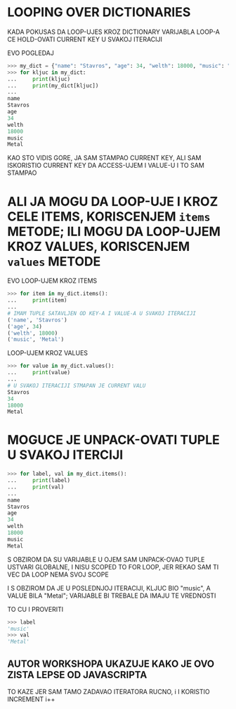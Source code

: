 # LOOPING OVER DICTIONARIES

KADA POKUSAS DA LOOP-UJES KROZ DICTIONARY VARIJABLA LOOP-A CE HOLD-OVATI CURRENT KEY U SVAKOJ ITERACIJI

EVO POGLEDAJ

```py
>>> my_dict = {"name": "Stavros", "age": 34, "welth": 18000, "music": "Metal"}
>>> for kljuc in my_dict:
...     print(kljuc)
...     print(my_dict[kljuc])
... 
name
Stavros
age
34
welth
18000
music
Metal
```

KAO STO VIDIS GORE, JA SAM STAMPAO CURRENT KEY, ALI SAM ISKORISTIO CURRENT KEY DA ACCESS-UJEM I VALUE-U I TO SAM STAMPAO

# ALI JA MOGU DA LOOP-UJE I KROZ CELE ITEMS, KORISCENJEM `items` METODE; ILI MOGU DA LOOP-UJEM KROZ VALUES, KORISCENJEM `values` METODE

EVO LOOP-UJEM KROZ ITEMS

```py
>>> for item in my_dict.items():
...     print(item)
...
# IMAM TUPLE SATAVLJEN OD KEY-A I VALUE-A U SVAKOJ ITERACIJI 
('name', 'Stavros')
('age', 34)
('welth', 18000)
('music', 'Metal')
```

LOOP-UJEM KROZ VALUES

```py
>>> for value in my_dict.values():
...     print(value)
...
# U SVAKOJ ITERACIJI STMAPAN JE CURRENT VALU
Stavros
34
18000
Metal
```

# MOGUCE JE UNPACK-OVATI TUPLE U SVAKOJ ITERCIJI

```py
>>> for label, val in my_dict.items():
...     print(label)
...     print(val)
... 
name
Stavros
age
34
welth
18000
music
Metal
```

S OBZIROM DA SU VARIJABLE U OJEM SAM UNPACK-OVAO TUPLE USTVARI GLOBALNE, I NISU SCOPED TO FOR LOOP, JER REKAO SAM TI VEC DA LOOP NEMA SVOJ SCOPE

I S OBZIROM DA JE U POSLEDNJOJ ITERACIJI, KLJUC BIO "music", A VALUE BILA "Metal"; VARIJABLE BI TREBALE DA IMAJU TE VREDNOSTI

TO CU I PROVERITI

```py
>>> label
'music'
>>> val
'Metal'
```

## AUTOR WORKSHOPA UKAZUJE KAKO JE OVO ZISTA LEPSE OD JAVASCRIPTA

TO KAZE JER SAM TAMO ZADAVAO ITERATORA RUCNO, i I KORISTIO INCREMENT i++

